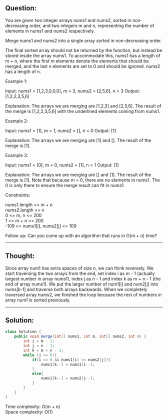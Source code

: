 ## Question:  

You are given two integer arrays nums1 and nums2, sorted in non-decreasing order, and two integers m and n, representing the number of elements in nums1 and nums2 respectively.

Merge nums1 and nums2 into a single array sorted in non-decreasing order.

The final sorted array should not be returned by the function, but instead be stored inside the array nums1. To accommodate this, nums1 has a length of m + n, where the first m elements denote the elements that should be merged, and the last n elements are set to 0 and should be ignored. nums2 has a length of n.

Example 1:

Input: nums1 = [1,2,3,0,0,0], m = 3, nums2 = [2,5,6], n = 3
Output: [1,2,2,3,5,6]  

Explanation: The arrays we are merging are [1,2,3] and [2,5,6].
The result of the merge is [1,2,2,3,5,6] with the underlined elements coming from nums1.  

Example 2:

Input: nums1 = [1], m = 1, nums2 = [], n = 0
Output: [1]  

Explanation: The arrays we are merging are [1] and [].
The result of the merge is [1].  

Example 3:

Input: nums1 = [0], m = 0, nums2 = [1], n = 1
Output: [1]  

Explanation: The arrays we are merging are [] and [1].
The result of the merge is [1].
Note that because m = 0, there are no elements in nums1. The 0 is only there to ensure the merge result can fit in nums1.
 

Constraints:

nums1.length == m + n  
nums2.length == n  
0 <= m, n <= 200  
1 <= m + n <= 200  
-109 <= nums1[i], nums2[j] <= 109  

Follow up: Can you come up with an algorithm that runs in O(m + n) time?

---
## Thought:
Since array num1 has extra spaces of size n, we can think reversely. We start traversing the two arrays from the end, set 
index i as m - 1 (actually largest number in array nums1), index j as n - 1 and index k as m + n - 1 (the end of array nums1).
We put the larger number of num1[i] and num2[j] into nums[k-1] and traverse both arrays backwards. When we completely traversed 
array nums2, we finished the loop because the rest of numbers in array num1 is sorted previously.

---
## Solution:
```Java
class Solution {
    public void merge(int[] nums1, int m, int[] nums2, int n) {
        int i = m - 1;
        int j = n - 1;
        int k = m + n - 1;
        while (j >= 0){
            if(i >= 0 && nums1[i] >= nums2[j]){
                nums1[k--] = nums1[i--];
            }
            else{
                nums1[k--] = nums2[j--];
            }
        }
    }
}
```
Time complexity: O(m + n)  
Space complexity: O(1)
